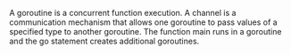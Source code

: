 A goroutine is a concurrent function execution.
A channel is a communication mechanism that allows one goroutine to pass values of a specified type to another goroutine. 
The function main runs in a goroutine and the go statement creates additional goroutines.